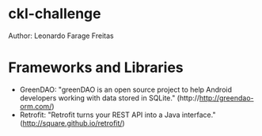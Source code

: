 ckl-challenge
=============

Author: Leonardo Farage Freitas

Frameworks and Libraries
=============

- GreenDAO: "greenDAO is an open source project to help Android developers working with data stored in SQLite." (http://http://greendao-orm.com/)
- Retrofit: "Retrofit turns your REST API into a Java interface." (http://square.github.io/retrofit/)

